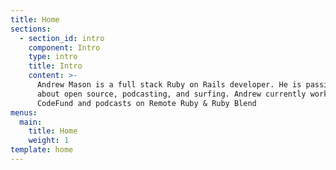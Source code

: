 ```yaml
---
title: Home
sections:
  - section_id: intro
    component: Intro
    type: intro
    title: Intro
    content: >-
      Andrew Mason is a full stack Ruby on Rails developer. He is passionate
      about open source, podcasting, and surfing. Andrew currently works for
      CodeFund and podcasts on Remote Ruby & Ruby Blend
menus:
  main:
    title: Home
    weight: 1
template: home
---
```

